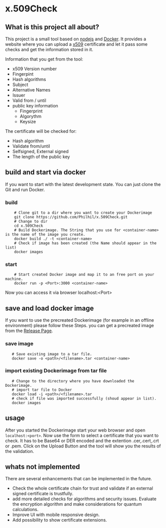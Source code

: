 # x.509Check
## What is this project all about?
This project is a small tool based on [nodejs](https://github.com/nodejs) and [Docker](https://github.com/docker). It provides a website where you can upload a [x509](https://en.wikipedia.org/wiki/X.509) certificate and let it pass some checks and get the information stored in it. 

Information that you get from the tool:
* x509 Version number
* Fingerpint
* Hash algorithms
* Subject
* Alternative Names
* Issuer
* Valid from / until
* public key information
  * Fingerprint
  * Algorythm
  * Keysize

The certificate will be checked for:
* Hash algorithm
* Validate from/until
* Selfsigned, External signed
* The length of the public key



## build and start via docker
If you want to start with the latest development state. You can just clone the Git and run Docker.
### build
```shell
    # Clone git to a dir where you want to create your Dockerimage
    git clone https://github.com/Philhil/x.509Check.git
    # Change to dir
    cd x.509Check
    # Build Dockerimage. The String that you use for <container-name> is the name of the image you create.
    docker build ./ -t <container-name>
    # Check if image has been created (the Name should appear in the list)
    docker images
  ```
  
### start
```shell
    # Start created Docker image and map it to an free port on your machine.
    docker run -p <Port>:3000 <container-name>
  ```

Now you can access it via browser localhost:\<Port\>


## save and load docker image
If you want to use the precreated Dockerimage (for example in an offline environment) please follow these Steps.
you can get a precreated image from the [Release Page](https://github.com/Philhil/x.509Check/releases).
### save image
```shell
   # Save existing image to a tar file.
   docker save -o <path>/<filename>.tar <container-name>
```
### import existing Dockerimage from tar file
```shell
   # Change to the directory where you have downloaded the Dockerimage.
   # import tar file to Docker
   docker load -i <path>/<filename>.tar
   # check if file was imported successfully (shoud appear in list).
   docker images
```
## usage

After you started the Dockerimage start your web browser and open ```localhost:<port>```. 
Now use the form to select a certificate that you want to check. It has to be Base64 or DER encoded and the extention .cer,.cert,.crt or .pem.
Click on the Upload Button and the tool will show you the results of the validation.

## whats not implemented
There are several enhancements that can be implemented in the future.
* Check the whole certificate chain for trust and validate if an external signed certificate is trustfully.
* add more detailed checks for algorithms and security issues. Evaluate the encryption algorithm and make considerations for quantum calculations.
* Improve UI with mobile responsive design.
* Add possibility to show certificate extensions.